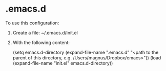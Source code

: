 .emacs.d
========

To use this configuration:

1. Create a file: ~/.emacs.d/init.el
2. With the following content:

   (setq emacs.d-directory (expand-file-name ".emacs.d" "<path to the parent of this directory, e.g. /Users/magnus/Dropbox/emacs>"))
   (load (expand-file-name "init.el" emacs.d-directory))

